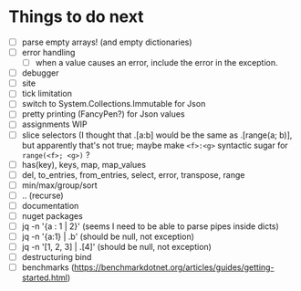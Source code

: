 # Things to do next

- [ ] parse empty arrays! (and empty dictionaries)
- [ ] error handling
  - [ ] when a value causes an error, include the error in the exception.
- [ ] debugger
- [ ] site
- [ ] tick limitation
- [ ] switch to System.Collections.Immutable for Json
- [ ] pretty printing (FancyPen?) for Json values
- [ ] assignments WIP
- [ ] slice selectors (I thought that .[a:b] would be the same as .[range(a; b)], but apparently that's not true; maybe make `<f>:<g>` syntactic sugar for `range(<f>; <g>)` ?
- [ ] has(key), keys, map, map_values
- [ ] del, to_entries, from_entries, select, error, transpose, range
- [ ] min/max/group/sort
- [ ] .. (recurse)
- [ ] documentation
- [ ] nuget packages
- [ ] jq -n '{a : 1 | 2}' (seems I need to be able to parse pipes inside dicts)
- [ ] jq -n '{a:1} | .b' (should be null, not exception)
- [ ] jq -n '[1, 2, 3] | .[4]' (should be null, not exception)
- [ ] destructuring bind
- [ ] benchmarks (https://benchmarkdotnet.org/articles/guides/getting-started.html)
